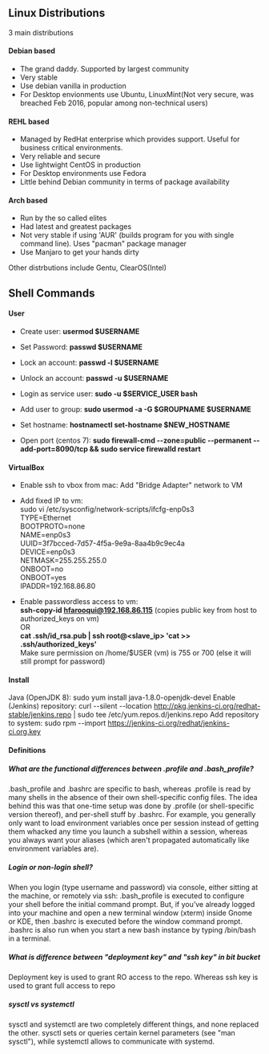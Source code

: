 ## Linux Distributions
3 main distributions
#### Debian based
  - The grand daddy. Supported by largest community
  - Very stable
  - Use debian vanilla in production
  - For Desktop envionments use Ubuntu, LinuxMint(Not very secure, was breached Feb 2016, popular among non-technical users)
#### REHL based
  - Managed by RedHat enterprise which provides support. Useful for business critical environments.
  - Very reliable and secure
  - Use lightwight CentOS in production
  - For Desktop environments use Fedora
  - Little behind Debian community in terms of package availability
#### Arch based
  - Run by the so called elites
  - Had latest and greatest packages
  - Not very stable if using 'AUR' (builds program for you with single command line). Uses "pacman" package manager
  - Use Manjaro to get your hands dirty

Other distrbutions include Gentu, ClearOS(Intel)
## Shell Commands

#### User
- Create user: <b> usermod $USERNAME </b>
- Set Password: <b> passwd $USERNAME </b>
- Lock an account: <b> passwd -l $USERNAME </b>
- Unlock an account: <b> passwd -u $USERNAME </b>
- Login as service user: <b> sudo -u $SERVICE_USER bash </b>
- Add user to group: <b> sudo usermod -a -G $GROUPNAME $USERNAME </b>
- Set hostname: <b> hostnamectl set-hostname $NEW_HOSTNAME </b>


- Open port (centos 7): <b> sudo firewall-cmd --zone=public --permanent --add-port=8090/tcp && sudo service firewalld restart </b>

#### VirtualBox
- Enable ssh to vbox from mac: Add "Bridge Adapter" network to VM

- Add fixed IP to vm:  <br />
sudo vi /etc/sysconfig/network-scripts/ifcfg-enp0s3  <br />
TYPE=Ethernet <br />
BOOTPROTO=none  <br />
NAME=enp0s3  <br />
UUID=3f7bcced-7d57-4f5a-9e9a-8aa4b9c9ec4a  <br />
DEVICE=enp0s3  <br />
NETMASK=255.255.255.0  <br />
ONBOOT=no  <br />
ONBOOT=yes  <br />
IPADDR=192.168.86.80  <br />

- Enable passwordless access to vm:  </br>
<b>ssh-copy-id hfarooqui@192.168.86.115</b> (copies public key from host to authorized_keys on vm) </br>
OR </br>
<b>cat .ssh/id_rsa.pub | ssh root@<slave_ip> 'cat >> .ssh/authorized_keys'</b> </br>
Make sure permission on /home/$USER (vm) is 755 or 700 (else it will still prompt for password)

#### Install
Java (OpenJDK 8): sudo yum install java-1.8.0-openjdk-devel
Enable (Jenkins) repository: curl --silent --location http://pkg.jenkins-ci.org/redhat-stable/jenkins.repo | sudo tee /etc/yum.repos.d/jenkins.repo
Add repository to system: sudo rpm --import https://jenkins-ci.org/redhat/jenkins-ci.org.key

#### Definitions
##### What are the functional differences between .profile and .bash_profile?
.bash_profile and .bashrc are specific to bash, whereas .profile is read by many shells in the absence of their own shell-specific config files.
The idea behind this was that one-time setup was done by .profile (or shell-specific version thereof), and per-shell stuff by .bashrc. For example, you generally only want to load environment variables once per session instead of getting them whacked any time you launch a subshell within a session, whereas you always want your aliases (which aren't propagated automatically like environment variables are).

##### Login or non-login shell?
When you login (type username and password) via console, either sitting at the machine, or remotely via ssh: .bash_profile is executed to configure your shell before the initial command prompt. But, if you’ve already logged into your machine and open a new terminal window (xterm) inside Gnome or KDE, then .bashrc is executed before the window command prompt. .bashrc is also run when you start a new bash instance by typing /bin/bash in a terminal.

##### What is difference between "deployment key" and "ssh key" in bit bucket
Deployment key is used to grant RO access to the repo. Whereas ssh key is used to grant full access to repo

##### sysctl vs systemctl
sysctl and systemctl are two completely different things, and none replaced the other.
sysctl sets or queries certain kernel parameters (see "man sysctl"), while systemctl allows to communicate with systemd.
